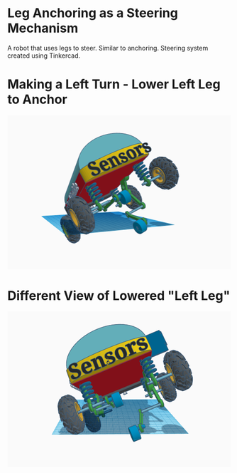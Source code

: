 # Leg Anchoring as a Steering Mechanism

A robot that uses legs to steer. Similar to anchoring. Steering system created using Tinkercad.

# Making a Left Turn - Lower Left Leg to Anchor

![left anchor turn](https://github.com/edorejel/robotics/blob/main/leg_steering_mechanism/Screenshot%202024-11-19%20172426.png)


# Different View of Lowered "Left Leg"

![left anchor turn](https://github.com/edorejel/robotics/blob/main/leg_steering_mechanism/Screenshot%202024-11-19%20172231.png)
